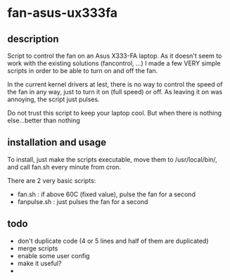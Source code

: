 # fan-asus-ux333fa

## description
Script to control the fan on an Asus X333-FA laptop. As it doesn't seem to work with the existing solutions (fancontrol, ...) I made a few VERY simple scripts in order to be able to turn on and off the fan.

In the current kernel drivers at lest, there is no way to control the speed of the fan in any way, just to turn it on (full speed) or off. As leaving it on was annoying, the script just pulses.

Do not trust this script to keep your laptop cool. But when there is nothing else...better than nothing

## installation and usage
To install, just make the scripts executable, move them to /usr/local/bin/, and call fan.sh every minute from cron.

There are 2 very basic scripts:
- fan.sh : if above 60C (fixed value), pulse the fan for a second
- fanpulse.sh : just pulses the fan for a second

## todo
- don't duplicate code (4 or 5 lines and half of them are duplicated)
- merge scripts
- enable some user config
- make it useful?
- 
